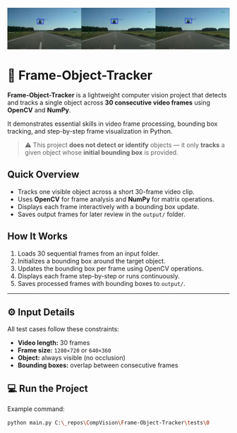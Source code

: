 <p align="center">
  <img src="Screenshots/Banner.png" alt="Frame Track Banner">
</p>


# 🎯 Frame-Object-Tracker

**Frame-Object-Tracker** is a lightweight computer vision project that detects and tracks a single object across **30 consecutive video frames** using **OpenCV** and **NumPy**.  

It demonstrates essential skills in video frame processing, bounding box tracking, and step-by-step frame visualization in Python.

> ⚠️ This project **does not detect or identify** objects — it only **tracks** a given object whose **initial bounding box** is provided.

## Quick Overview

- Tracks one visible object across a short 30-frame video clip.  
- Uses **OpenCV** for frame analysis and **NumPy** for matrix operations.  
- Displays each frame interactively with a bounding box update.  
- Saves output frames for later review in the `output/` folder.  



## How It Works

1. Loads 30 sequential frames from an input folder.  
2. Initializes a bounding box around the target object.  
3. Updates the bounding box per frame using OpenCV operations.  
4. Displays each frame step-by-step or runs continuously.  
5. Saves processed frames with bounding boxes to `output/`.

---
## ⚙️ Input Details

All test cases follow these constraints:
- **Video length:** 30 frames  
- **Frame size:** `1280×720` or `640×360`  
- **Object:** always visible (no occlusion)  
- **Bounding boxes:** overlap between consecutive frames  



## 💻 Run the Project

Example command:
```bash
python main.py C:\_repos\CompVision\Frame-Object-Tracker\tests\0
